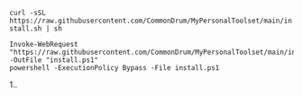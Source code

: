 ``` curl -sSL https://raw.githubusercontent.com/CommonDrum/MyPersonalToolset/main/install.sh | sh ```
```
Invoke-WebRequest "https://raw.githubusercontent.com/CommonDrum/MyPersonalToolset/main/install.ps1" -OutFile "install.ps1"
powershell -ExecutionPolicy Bypass -File install.ps1
```

1..
